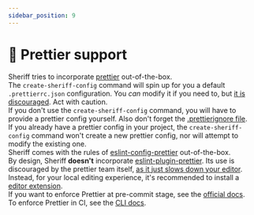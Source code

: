 ```yaml
---
sidebar_position: 9
---
```


# 💅 Prettier support

Sheriff tries to incorporate [prettier](https://prettier.io/) out-of-the-box.<br />
The `create-sheriff-config` command will spin up for you a default `.prettierrc.json` configuration. You _can_ modify it if you need to, but [it is discouraged](https://prettier.io/docs/en/option-philosophy.html). Act with caution.<br />
If you don't use the `create-sheriff-config` command, you will have to provide a prettier config yourself. Also don't forget the [.prettierignore file](https://prettier.io/docs/en/ignore.html).<br />
If you already have a prettier config in your project, the `create-sheriff-config` command won't create a new prettier config, nor will attempt to modify the existing one.<br />
Sheriff comes with the rules of [eslint-config-prettier](https://github.com/prettier/eslint-config-prettier) out-of-the-box.<br />
By design, Sheriff **doesn't** incorporate [eslint-plugin-prettier](https://github.com/prettier/eslint-plugin-prettier). Its use is discouraged by the prettier team itself, [as it just slows down your editor](https://prettier.io/docs/en/integrating-with-linters.html#notes).<br />
Instead, for your local editing experience, it's recommended to install a [editor extension](https://prettier.io/docs/en/editors.html).<br />
If you want to enforce Prettier at pre-commit stage, see the [official docs](https://prettier.io/docs/en/option-philosophy.html).<br />
To enforce Prettier in CI, see the [CLI docs](https://prettier.io/docs/en/cli.html).
